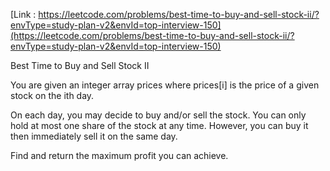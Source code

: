 [Link : https://leetcode.com/problems/best-time-to-buy-and-sell-stock-ii/?envType=study-plan-v2&envId=top-interview-150](https://leetcode.com/problems/best-time-to-buy-and-sell-stock-ii/?envType=study-plan-v2&envId=top-interview-150)

Best Time to Buy and Sell Stock II


You are given an integer array prices where prices[i] is the price of a given stock on the ith day.

On each day, you may decide to buy and/or sell the stock. You can only hold at most one share of the stock at any time. However, you can buy it then immediately sell it on the same day.

Find and return the maximum profit you can achieve.
